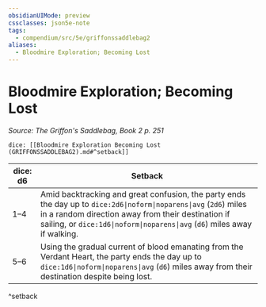 ```yaml
---
obsidianUIMode: preview
cssclasses: json5e-note
tags:
  - compendium/src/5e/griffonssaddlebag2
aliases:
  - Bloodmire Exploration; Becoming Lost
---
```

# Bloodmire Exploration; Becoming Lost
*Source: The Griffon's Saddlebag, Book 2 p. 251* 

`dice: [[Bloodmire Exploration Becoming Lost (GRIFFONSSADDLEBAG2).md#^setback]]`

| dice: d6 | Setback |
|----------|---------|
| 1–4 | Amid backtracking and great confusion, the party ends the day up to `dice:2d6\|noform\|noparens\|avg` (`2d6`) miles in a random direction away from their destination if sailing, or `dice:1d6\|noform\|noparens\|avg` (`d6`) miles away if walking. |
| 5–6 | Using the gradual current of blood emanating from the Verdant Heart, the party ends the day up to `dice:1d6\|noform\|noparens\|avg` (`d6`) miles away from their destination despite being lost. |
^setback
